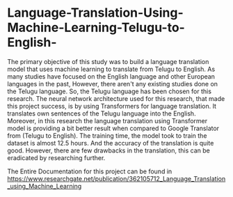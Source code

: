 # Language-Translation-Using-Machine-Learning-Telugu-to-English-

The primary objective of this study was to build a language translation model that uses 
machine learning to translate from Telugu to English. As many studies have focused on the 
English language and other European languages in the past, However, there aren't any 
existing studies done on the Telugu language. So, the Telugu language has been chosen for 
this research. The neural network architecture used for this research, that made this project 
success, is by using Transformers for language translation. It translates own sentences of the 
Telugu language into the English. Moreover, in this research the language translation using 
Transformer model is providing a bit better result when compared to Google Translator from 
(Telugu to English). The training time, the model took to train the dataset is almost 12.5 hours. 
And the accuracy of the translation is quite good. However, there are few drawbacks in the 
translation, this can be eradicated by researching further.



The Entire Documentation for this project can be found in https://www.researchgate.net/publication/362105712_Language_Translation_using_Machine_Learning
